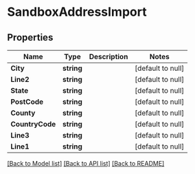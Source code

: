 # SandboxAddressImport

## Properties
Name | Type | Description | Notes
------------ | ------------- | ------------- | -------------
**City** | **string** |  | [default to null]
**Line2** | **string** |  | [default to null]
**State** | **string** |  | [default to null]
**PostCode** | **string** |  | [default to null]
**County** | **string** |  | [default to null]
**CountryCode** | **string** |  | [default to null]
**Line3** | **string** |  | [default to null]
**Line1** | **string** |  | [default to null]

[[Back to Model list]](../README.md#documentation-for-models) [[Back to API list]](../README.md#documentation-for-api-endpoints) [[Back to README]](../README.md)


